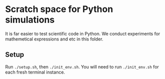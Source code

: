 # Scratch space for Python simulations

It is far easier to test scientific code in Python. We conduct experiments for mathemetical expressions and etc in this folder.

## Setup

Run `./setup.sh`, then `./init_env.sh`. You will need to run `./init_env.sh` for each fresh terminal instance.

